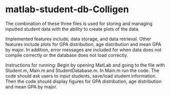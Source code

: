 # matlab-student-db-Colligen
The combination of these three files is used for storing and managing inputted student data with the ability to create plots of the data.

Implemented features include, data storage, and data retrieval. Other features include plots for GPA distribution,  age distribution and mean GPA by major. In addition, error messages are included for when data does not compile correctly or the database does not load correctly.

Instructions for running:
Begin by opening MatLab and going to the file with Student.m, Main.m and StudentDatabase.m. In Main.m run the code. The code should ask users to input students, save/load student information. Then the code should display figures for GPA distribution,  age distribution and mean GPA by major.
